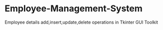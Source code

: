 # Employee-Management-System
Employee details add,insert,update,delete operations in Tkinter GUI Toolkit

